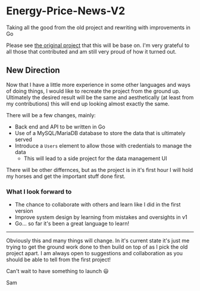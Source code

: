 # Energy-Price-News-V2
Taking all the good from the old project and rewriting with improvements in Go

Please see [the original project](https://github.com/Energy-Price-News-API/energy-prices-api) that this will be base on. I'm very grateful to all those that contributed and am still very proud of how it turned out.

## New Direction
Now that I have a little more experience in some other languages and ways of doing things, I would like to recreate the project from the ground up. Ultimately the desired result will be the same and aesthetically (at least from my contributions) this will end up looking almost exactly the same.

There will be a few changes, mainly:
- Back end and API to be written in Go
- Use of a MySQL/MariaDB database to store the data that is ultimately served
- Introduce a `Users` element to allow those with credentials to manage the data
    - This will lead to a side project for the data management UI

There will be other differnces, but as the project is in it's first hour I will hold my horses and get the important stuff done first.

### What I look forward to
- The chance to collaborate with others and learn like I did in the first version
- Improve system design by learning from mistakes and oversights in v1
- Go... so far it's been a great language to learn!

---

Obviously this and many things will change. In it's current state it's just me trying to get the ground work done to then build on top of as I pick the old project apart. I am always open to suggestions and collaboration as you should be able to tell from the first project!

Can't wait to have something to launch 😃

Sam
